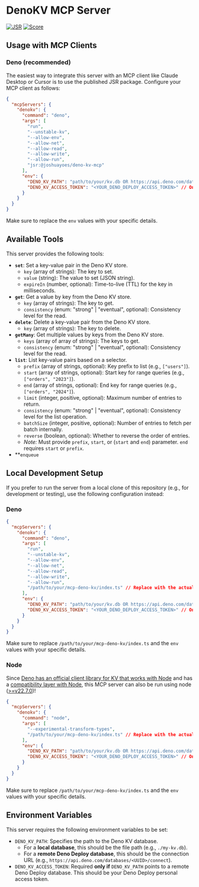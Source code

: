 # DenoKV MCP Server

[![JSR](https://jsr.io/badges/@joshuayoes/deno-kv-mcp)](https://jsr.io/@joshuayoes/deno-kv-mcp) [![Score](https://jsr.io/badges/@joshuayoes/deno-kv-mcp/score)](https://jsr.io/@joshuayoes/deno-kv-mcp)

## Usage with MCP Clients

### Deno (recommended)

The easiest way to integrate this server with an MCP client like Claude Desktop or Cursor is to use the published JSR package. Configure your MCP client as follows:

```json
{
  "mcpServers": {
    "denokv": {
      "command": "deno",
      "args": [
        "run",
        "--unstable-kv",
        "--allow-env",
        "--allow-net",
        "--allow-read",
        "--allow-write",
        "--allow-run",
        "jsr:@joshuayoes/deno-kv-mcp"
      ],
      "env": {
        "DENO_KV_PATH": "path/to/your/kv.db OR https://api.deno.com/databases/<UUID>/connect",
        "DENO_KV_ACCESS_TOKEN": "<YOUR_DENO_DEPLOY_ACCESS_TOKEN>" // Only needed for remote DB
      }
    }
  }
}
```

Make sure to replace the `env` values with your specific details.

## Available Tools

This server provides the following tools:

- **`set`**: Set a key-value pair in the Deno KV store.
  - `key` (array of strings): The key to set.
  - `value` (string): The value to set (JSON string).
  - `expireIn` (number, optional): Time-to-live (TTL) for the key in milliseconds.
- **`get`**: Get a value by key from the Deno KV store.
  - `key` (array of strings): The key to get.
  - `consistency` (enum: "strong" | "eventual", optional): Consistency level for the read.
- **`delete`**: Delete a key-value pair from the Deno KV store.
  - `key` (array of strings): The key to delete.
- **`getMany`**: Get multiple values by keys from the Deno KV store.
  - `keys` (array of array of strings): The keys to get.
  - `consistency` (enum: "strong" | "eventual", optional): Consistency level for the read.
- **`list`**: List key-value pairs based on a selector.
  - `prefix` (array of strings, optional): Key prefix to list (e.g., `["users"]`).
  - `start` (array of strings, optional): Start key for range queries (e.g., `["orders", "2023"]`).
  - `end` (array of strings, optional): End key for range queries (e.g., `["orders", "2024"]`).
  - `limit` (integer, positive, optional): Maximum number of entries to return.
  - `consistency` (enum: "strong" | "eventual", optional): Consistency level for the list operation.
  - `batchSize` (integer, positive, optional): Number of entries to fetch per batch internally.
  - `reverse` (boolean, optional): Whether to reverse the order of entries.
  - _Note:_ Must provide `prefix`, `start`, or (`start` and `end`) parameter. `end` requires `start` or `prefix`.
- \*\*`enqueue`

## Local Development Setup

If you prefer to run the server from a local clone of this repository (e.g., for development or testing), use the following configuration instead:

### Deno

```json
{
  "mcpServers": {
    "denokv": {
      "command": "deno",
      "args": [
        "run",
        "--unstable-kv",
        "--allow-env",
        "--allow-net",
        "--allow-read",
        "--allow-write",
        "--allow-run",
        "/path/to/your/mcp-deno-kv/index.ts" // Replace with the actual path to index.ts
      ],
      "env": {
        "DENO_KV_PATH": "path/to/your/kv.db OR https://api.deno.com/databases/<UUID>/connect",
        "DENO_KV_ACCESS_TOKEN": "<YOUR_DENO_DEPLOY_ACCESS_TOKEN>" // Only needed for remote DB
      }
    }
  }
}
```

Make sure to replace `/path/to/your/mcp-deno-kv/index.ts` and the `env` values with your specific details.

### Node

Since [Deno has an official client library for KV that works with Node](https://docs.deno.com/deploy/kv/manual/node/) and has a [compatibility layer with Node](https://docs.deno.com/api/node/), this MCP server can also be run using node ([>=v22.7.0](https://nodejs.org/api/typescript.html#:~:text=enabled%20by%20default.-,v22.7.0,-Added%20%2D%2Dexperimental%2Dtransform))!

```json
{
  "mcpServers": {
    "denokv": {
      "command": "node",
      "args": [
        "--experimental-transform-types",
        "/path/to/your/mcp-deno-kv/index.ts" // Replace with the actual path to index.ts
      ],
      "env": {
        "DENO_KV_PATH": "path/to/your/kv.db OR https://api.deno.com/databases/<UUID>/connect",
        "DENO_KV_ACCESS_TOKEN": "<YOUR_DENO_DEPLOY_ACCESS_TOKEN>" // Only needed for remote DB
      }
    }
  }
}
```

Make sure to replace `/path/to/your/mcp-deno-kv/index.ts` and the `env` values with your specific details.

## Environment Variables

This server requires the following environment variables to be set:

- `DENO_KV_PATH`: Specifies the path to the Deno KV database.
  - For a **local database**, this should be the file path (e.g., `./my-kv.db`).
  - For a **remote Deno Deploy database**, this should be the connection URL (e.g., `https://api.deno.com/databases/<UUID>/connect`).
- `DENO_KV_ACCESS_TOKEN`: Required **only if** `DENO_KV_PATH` points to a remote Deno Deploy database. This should be your Deno Deploy personal access token.
